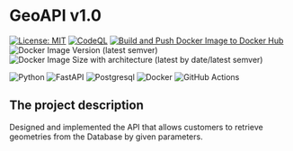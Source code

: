 # GeoAPI v1.0

[![License: MIT](https://img.shields.io/badge/License-MIT-yellow.svg)](https://opensource.org/licenses/MIT) [![CodeQL](https://github.com/AMProduction/geoapi/actions/workflows/github-code-scanning/codeql/badge.svg?branch=main)](https://github.com/AMProduction/geoapi/actions/workflows/github-code-scanning/codeql) [![Build and Push Docker Image to Docker Hub](https://github.com/AMProduction/geoapi/actions/workflows/docker-hub.yml/badge.svg?branch=main)](https://github.com/AMProduction/geoapi/actions/workflows/docker-hub.yml) ![Docker Image Version (latest semver)](https://img.shields.io/docker/v/andruxa17/geoapi) ![Docker Image Size with architecture (latest by date/latest semver)](https://img.shields.io/docker/image-size/andruxa17/geoapi)

![Python](https://img.shields.io/badge/python-3670A0?style=for-the-badge&logo=python&logoColor=ffdd54) ![FastAPI](https://img.shields.io/badge/FastAPI-005571?style=for-the-badge&logo=fastapi) ![Postgresql](https://img.shields.io/badge/PostgreSQL-316192?style=for-the-badge&logo=postgresql&logoColor=white) ![Docker](https://img.shields.io/badge/docker-%230db7ed.svg?style=for-the-badge&logo=docker&logoColor=white) ![GitHub Actions](https://img.shields.io/badge/github%20actions-%232671E5.svg?style=for-the-badge&logo=githubactions&logoColor=white)

## The project description

Designed and implemented the API that allows customers to retrieve geometries from the Database by given parameters.